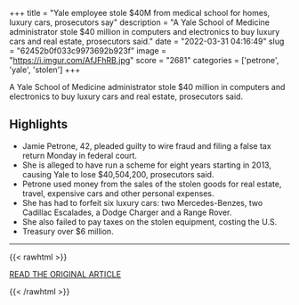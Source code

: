 +++
title = "Yale employee stole $40M from medical school for homes, luxury cars, prosecutors say"
description = "A Yale School of Medicine administrator stole $40 million in computers and electronics to buy luxury cars and real estate, prosecutors said."
date = "2022-03-31 04:16:49"
slug = "62452b0f033c9973692b923f"
image = "https://i.imgur.com/AfJFhRB.jpg"
score = "2681"
categories = ['petrone', 'yale', 'stolen']
+++

A Yale School of Medicine administrator stole $40 million in computers and electronics to buy luxury cars and real estate, prosecutors said.

## Highlights

- Jamie Petrone, 42, pleaded guilty to wire fraud and filing a false tax return Monday in federal court.
- She is alleged to have run a scheme for eight years starting in 2013, causing Yale to lose $40,504,200, prosecutors said.
- Petrone used money from the sales of the stolen goods for real estate, travel, expensive cars and other personal expenses.
- She has had to forfeit six luxury cars: two Mercedes-Benzes, two Cadillac Escalades, a Dodge Charger and a Range Rover.
- She also failed to pay taxes on the stolen equipment, costing the U.S.
- Treasury over $6 million.

---

{{< rawhtml >}}
  <p class="article-category">
    <a target="_blank" href="https://www.nbcnews.com/news/us-news/yale-employee-stole-40m-medical-school-homes-luxury-cars-prosecutors-s-rcna22137">READ THE ORIGINAL ARTICLE</a>
  </p>
{{< /rawhtml >}}
